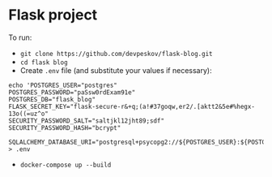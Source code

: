 # Flask project

To run:

- `git clone https://github.com/devpeskov/flask-blog.git`
- `cd flask blog`
- Create `.env` file (and substitute your values if necessary):
```
echo 'POSTGRES_USER="postgres"
POSTGRES_PASSWORD="paSsw0rdExam91e"
POSTGRES_DB="flask_blog"
FLASK_SECRET_KEY="flask-secure-r&+q;(a!#37goqw,er2/.[aktt2&5e#%hegx-13o((=uz^o"
SECURITY_PASSWORD_SALT="saltjkl12jht89;sdf"
SECURITY_PASSWORD_HASH="bcrypt"

SQLALCHEMY_DATABASE_URI="postgresql+psycopg2://${POSTGRES_USER}:${POSTGRES_PASSWORD}@db:5432/${POSTGRES_DB}"' > .env
```
- `docker-compose up --build`
